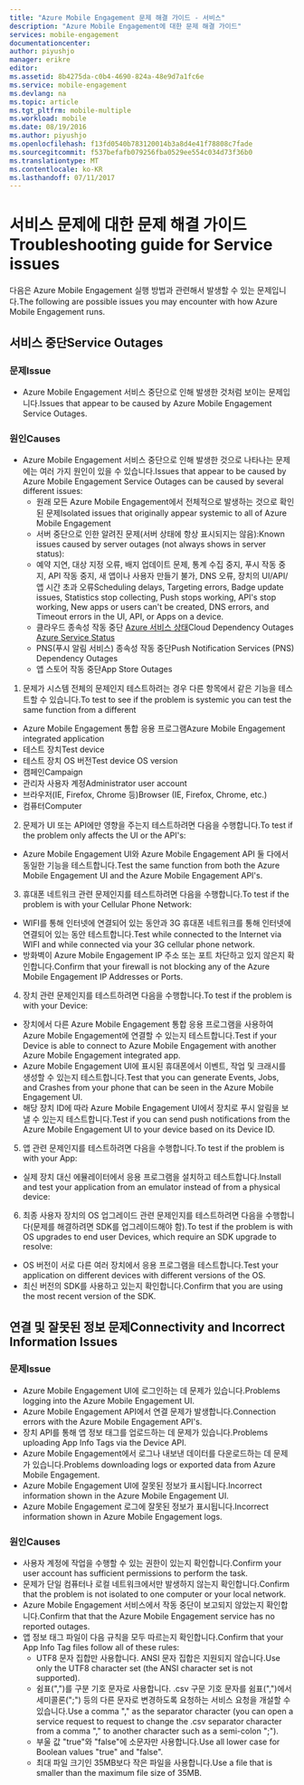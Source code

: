 ```yaml
---
title: "Azure Mobile Engagement 문제 해결 가이드 - 서비스"
description: "Azure Mobile Engagement에 대한 문제 해결 가이드"
services: mobile-engagement
documentationcenter: 
author: piyushjo
manager: erikre
editor: 
ms.assetid: 8b4275da-c0b4-4690-824a-48e9d7a1fc6e
ms.service: mobile-engagement
ms.devlang: na
ms.topic: article
ms.tgt_pltfrm: mobile-multiple
ms.workload: mobile
ms.date: 08/19/2016
ms.author: piyushjo
ms.openlocfilehash: f13fd0540b783120014b3a8d4e41f78808c7fade
ms.sourcegitcommit: f537befafb079256fba0529ee554c034d73f36b0
ms.translationtype: MT
ms.contentlocale: ko-KR
ms.lasthandoff: 07/11/2017
---
```

# <a name="troubleshooting-guide-for-service-issues"></a><span data-ttu-id="6de58-103">서비스 문제에 대한 문제 해결 가이드</span><span class="sxs-lookup"><span data-stu-id="6de58-103">Troubleshooting guide for Service issues</span></span>
<span data-ttu-id="6de58-104">다음은 Azure Mobile Engagement 실행 방법과 관련해서 발생할 수 있는 문제입니다.</span><span class="sxs-lookup"><span data-stu-id="6de58-104">The following are possible issues you may encounter with how Azure Mobile Engagement runs.</span></span>

## <a name="service-outages"></a><span data-ttu-id="6de58-105">서비스 중단</span><span class="sxs-lookup"><span data-stu-id="6de58-105">Service Outages</span></span>
### <a name="issue"></a><span data-ttu-id="6de58-106">문제</span><span class="sxs-lookup"><span data-stu-id="6de58-106">Issue</span></span>
* <span data-ttu-id="6de58-107">Azure Mobile Engagement 서비스 중단으로 인해 발생한 것처럼 보이는 문제입니다.</span><span class="sxs-lookup"><span data-stu-id="6de58-107">Issues that appear to be caused by Azure Mobile Engagement Service Outages.</span></span>

### <a name="causes"></a><span data-ttu-id="6de58-108">원인</span><span class="sxs-lookup"><span data-stu-id="6de58-108">Causes</span></span>
* <span data-ttu-id="6de58-109">Azure Mobile Engagement 서비스 중단으로 인해 발생한 것으로 나타나는 문제에는 여러 가지 원인이 있을 수 있습니다.</span><span class="sxs-lookup"><span data-stu-id="6de58-109">Issues that appear to be caused by Azure Mobile Engagement Service Outages can be caused by several different issues:</span></span>
  * <span data-ttu-id="6de58-110">원래 모든 Azure Mobile Engagement에서 전체적으로 발생하는 것으로 확인된 문제</span><span class="sxs-lookup"><span data-stu-id="6de58-110">Isolated issues that originally appear systemic to all of Azure Mobile Engagement</span></span>
  * <span data-ttu-id="6de58-111">서버 중단으로 인한 알려진 문제(서버 상태에 항상 표시되지는 않음):</span><span class="sxs-lookup"><span data-stu-id="6de58-111">Known issues caused by server outages (not always shows in server status):</span></span>
  * <span data-ttu-id="6de58-112">예약 지연, 대상 지정 오류, 배지 업데이트 문제, 통계 수집 중지, 푸시 작동 중지, API 작동 중지, 새 앱이나 사용자 만들기 불가, DNS 오류, 장치의 UI/API/앱 시간 초과 오류</span><span class="sxs-lookup"><span data-stu-id="6de58-112">Scheduling delays, Targeting errors, Badge update issues, Statistics stop collecting, Push stops working, API's stop working, New apps or users can't be created, DNS errors, and Timeout errors in the UI, API, or Apps on a device.</span></span>
  * <span data-ttu-id="6de58-113">클라우드 종속성 작동 중단 [Azure 서비스 상태](http://status.azure.com/)</span><span class="sxs-lookup"><span data-stu-id="6de58-113">Cloud Dependency Outages [Azure Service Status](http://status.azure.com/)</span></span>
  * <span data-ttu-id="6de58-114">PNS(푸시 알림 서비스) 종속성 작동 중단</span><span class="sxs-lookup"><span data-stu-id="6de58-114">Push Notification Services (PNS) Dependency Outages</span></span>
  * <span data-ttu-id="6de58-115">앱 스토어 작동 중단</span><span class="sxs-lookup"><span data-stu-id="6de58-115">App Store Outages</span></span>

1) <span data-ttu-id="6de58-116">문제가 시스템 전체의 문제인지 테스트하려는 경우 다른 항목에서 같은 기능을 테스트할 수 있습니다.</span><span class="sxs-lookup"><span data-stu-id="6de58-116">To test to see if the problem is systemic you can test the same function from a different</span></span>

* <span data-ttu-id="6de58-117">Azure Mobile Engagement 통합 응용 프로그램</span><span class="sxs-lookup"><span data-stu-id="6de58-117">Azure Mobile Engagement integrated application</span></span>
* <span data-ttu-id="6de58-118">테스트 장치</span><span class="sxs-lookup"><span data-stu-id="6de58-118">Test device</span></span>
* <span data-ttu-id="6de58-119">테스트 장치 OS 버전</span><span class="sxs-lookup"><span data-stu-id="6de58-119">Test device OS version</span></span>
* <span data-ttu-id="6de58-120">캠페인</span><span class="sxs-lookup"><span data-stu-id="6de58-120">Campaign</span></span>
* <span data-ttu-id="6de58-121">관리자 사용자 계정</span><span class="sxs-lookup"><span data-stu-id="6de58-121">Administrator user account</span></span>
* <span data-ttu-id="6de58-122">브라우저(IE, Firefox, Chrome 등)</span><span class="sxs-lookup"><span data-stu-id="6de58-122">Browser (IE, Firefox, Chrome, etc.)</span></span>
* <span data-ttu-id="6de58-123">컴퓨터</span><span class="sxs-lookup"><span data-stu-id="6de58-123">Computer</span></span>

2) <span data-ttu-id="6de58-124">문제가 UI 또는 API에만 영향을 주는지 테스트하려면 다음을 수행합니다.</span><span class="sxs-lookup"><span data-stu-id="6de58-124">To test if the problem only affects the UI or the API's:</span></span>

* <span data-ttu-id="6de58-125">Azure Mobile Engagement UI와 Azure Mobile Engagement API 둘 다에서 동일한 기능을 테스트합니다.</span><span class="sxs-lookup"><span data-stu-id="6de58-125">Test the same function from both the Azure Mobile Engagement UI and the Azure Mobile Engagement API's.</span></span>

3) <span data-ttu-id="6de58-126">휴대폰 네트워크 관련 문제인지를 테스트하려면 다음을 수행합니다.</span><span class="sxs-lookup"><span data-stu-id="6de58-126">To test if the problem is with your Cellular Phone Network:</span></span>

* <span data-ttu-id="6de58-127">WIFI를 통해 인터넷에 연결되어 있는 동안과 3G 휴대폰 네트워크를 통해 인터넷에 연결되어 있는 동안 테스트합니다.</span><span class="sxs-lookup"><span data-stu-id="6de58-127">Test while connected to the Internet via WIFI and while connected via your 3G cellular phone network.</span></span>
* <span data-ttu-id="6de58-128">방화벽이 Azure Mobile Engagement IP 주소 또는 포트 차단하고 있지 않은지 확인합니다.</span><span class="sxs-lookup"><span data-stu-id="6de58-128">Confirm that your firewall is not blocking any of the Azure Mobile Engagement IP Addresses or Ports.</span></span>

4) <span data-ttu-id="6de58-129">장치 관련 문제인지를 테스트하려면 다음을 수행합니다.</span><span class="sxs-lookup"><span data-stu-id="6de58-129">To test if the problem is with your Device:</span></span>

* <span data-ttu-id="6de58-130">장치에서 다른 Azure Mobile Engagement 통합 응용 프로그램을 사용하여 Azure Mobile Engagement에 연결할 수 있는지 테스트합니다.</span><span class="sxs-lookup"><span data-stu-id="6de58-130">Test if your Device is able to connect to Azure Mobile Engagement with another Azure Mobile Engagement integrated app.</span></span>
* <span data-ttu-id="6de58-131">Azure Mobile Engagement UI에 표시된 휴대폰에서 이벤트, 작업 및 크래시를 생성할 수 있는지 테스트합니다.</span><span class="sxs-lookup"><span data-stu-id="6de58-131">Test that you can generate Events, Jobs, and Crashes from your phone that can be seen in the Azure Mobile Engagement UI.</span></span> 
* <span data-ttu-id="6de58-132">해당 장치 ID에 따라 Azure Mobile Engagement UI에서 장치로 푸시 알림을 보낼 수 있는지 테스트합니다.</span><span class="sxs-lookup"><span data-stu-id="6de58-132">Test if you can send push notifications from the Azure Mobile Engagement UI to your device based on its Device ID.</span></span> 

5) <span data-ttu-id="6de58-133">앱 관련 문제인지를 테스트하려면 다음을 수행합니다.</span><span class="sxs-lookup"><span data-stu-id="6de58-133">To test if the problem is with your App:</span></span>

* <span data-ttu-id="6de58-134">실제 장치 대신 에뮬레이터에서 응용 프로그램을 설치하고 테스트합니다.</span><span class="sxs-lookup"><span data-stu-id="6de58-134">Install and test your application from an emulator instead of from a physical device:</span></span>

6) <span data-ttu-id="6de58-135">최종 사용자 장치의 OS 업그레이드 관련 문제인지를 테스트하려면 다음을 수행합니다(문제를 해결하려면 SDK를 업그레이드해야 함).</span><span class="sxs-lookup"><span data-stu-id="6de58-135">To test if the problem is with OS upgrades to end user Devices, which require an SDK upgrade to resolve:</span></span>

* <span data-ttu-id="6de58-136">OS 버전이 서로 다른 여러 장치에서 응용 프로그램을 테스트합니다.</span><span class="sxs-lookup"><span data-stu-id="6de58-136">Test your application on different devices with different versions of the OS.</span></span>
* <span data-ttu-id="6de58-137">최신 버전의 SDK를 사용하고 있는지 확인합니다.</span><span class="sxs-lookup"><span data-stu-id="6de58-137">Confirm that you are using the most recent version of the SDK.</span></span>

## <a name="connectivity-and-incorrect-information-issues"></a><span data-ttu-id="6de58-138">연결 및 잘못된 정보 문제</span><span class="sxs-lookup"><span data-stu-id="6de58-138">Connectivity and Incorrect Information Issues</span></span>
### <a name="issue"></a><span data-ttu-id="6de58-139">문제</span><span class="sxs-lookup"><span data-stu-id="6de58-139">Issue</span></span>
* <span data-ttu-id="6de58-140">Azure Mobile Engagement UI에 로그인하는 데 문제가 있습니다.</span><span class="sxs-lookup"><span data-stu-id="6de58-140">Problems logging into the Azure Mobile Engagement UI.</span></span>
* <span data-ttu-id="6de58-141">Azure Mobile Engagement API에서 연결 문제가 발생합니다.</span><span class="sxs-lookup"><span data-stu-id="6de58-141">Connection errors with the Azure Mobile Engagement API's.</span></span>
* <span data-ttu-id="6de58-142">장치 API를 통해 앱 정보 태그를 업로드하는 데 문제가 있습니다.</span><span class="sxs-lookup"><span data-stu-id="6de58-142">Problems uploading App Info Tags via the Device API.</span></span>
* <span data-ttu-id="6de58-143">Azure Mobile Engagement에서 로그나 내보낸 데이터를 다운로드하는 데 문제가 있습니다.</span><span class="sxs-lookup"><span data-stu-id="6de58-143">Problems downloading logs or exported data from Azure Mobile Engagement.</span></span>
* <span data-ttu-id="6de58-144">Azure Mobile Engagement UI에 잘못된 정보가 표시됩니다.</span><span class="sxs-lookup"><span data-stu-id="6de58-144">Incorrect information shown in the Azure Mobile Engagement UI.</span></span>
* <span data-ttu-id="6de58-145">Azure Mobile Engagement 로그에 잘못된 정보가 표시됩니다.</span><span class="sxs-lookup"><span data-stu-id="6de58-145">Incorrect information shown in Azure Mobile Engagement logs.</span></span>

### <a name="causes"></a><span data-ttu-id="6de58-146">원인</span><span class="sxs-lookup"><span data-stu-id="6de58-146">Causes</span></span>
* <span data-ttu-id="6de58-147">사용자 계정에 작업을 수행할 수 있는 권한이 있는지 확인합니다.</span><span class="sxs-lookup"><span data-stu-id="6de58-147">Confirm your user account has sufficient permissions to perform the task.</span></span>
* <span data-ttu-id="6de58-148">문제가 단일 컴퓨터나 로컬 네트워크에서만 발생하지 않는지 확인합니다.</span><span class="sxs-lookup"><span data-stu-id="6de58-148">Confirm that the problem is not isolated to one computer or your local network.</span></span>
* <span data-ttu-id="6de58-149">Azure Mobile Engagement 서비스에서 작동 중단이 보고되지 않았는지 확인합니다.</span><span class="sxs-lookup"><span data-stu-id="6de58-149">Confirm that that the Azure Mobile Engagement service has no reported outages.</span></span>
* <span data-ttu-id="6de58-150">앱 정보 태그 파일이 다음 규칙을 모두 따르는지 확인합니다.</span><span class="sxs-lookup"><span data-stu-id="6de58-150">Confirm that your App Info Tag files follow all of these rules:</span></span>
  * <span data-ttu-id="6de58-151">UTF8 문자 집합만 사용합니다. ANSI 문자 집합은 지원되지 않습니다.</span><span class="sxs-lookup"><span data-stu-id="6de58-151">Use only the UTF8 character set (the ANSI character set is not supported).</span></span>
  * <span data-ttu-id="6de58-152">쉼표(",")를 구분 기호 문자로 사용합니다. .csv 구문 기호 문자를 쉼표(",")에서 세미콜론(";") 등의 다른 문자로 변경하도록 요청하는 서비스 요청을 개설할 수 있습니다.</span><span class="sxs-lookup"><span data-stu-id="6de58-152">Use a comma "," as the separator character (you can open a service request to request to change the .csv separator character from a comma "," to another character such as a semi-colon ";").</span></span>
  * <span data-ttu-id="6de58-153">부울 값 "true"와 "false"에 소문자만 사용합니다.</span><span class="sxs-lookup"><span data-stu-id="6de58-153">Use all lower case for Boolean values "true" and "false".</span></span>
  * <span data-ttu-id="6de58-154">최대 파일 크기인 35MB보다 작은 파일을 사용합니다.</span><span class="sxs-lookup"><span data-stu-id="6de58-154">Use a file that is smaller than the maximum file size of 35MB.</span></span>

